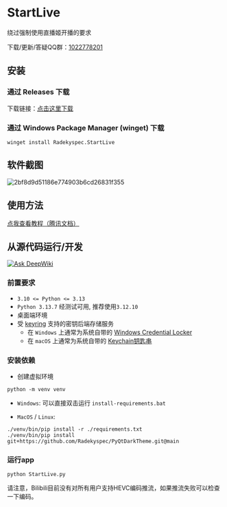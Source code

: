 # StartLive

绕过强制使用直播姬开播的要求

下载/更新/答疑QQ群：[1022778201](https://qm.qq.com/q/fPBktdfdrG)

## 安装

### 通过 Releases 下载

下载链接：[点击这里下载](https://github.com/Radekyspec/StartLive/releases/latest)

### 通过 Windows Package Manager (winget) 下载

```shell
winget install Radekyspec.StartLive
```

## 软件截图

![2bf8d9d51186e774903b6cd26831f355](https://github.com/user-attachments/assets/974b0dbb-fcd5-4b26-be76-42db728b8942)

## 使用方法

[点我查看教程（腾讯文档）](https://docs.qq.com/doc/DTHVMdkhtUWJjRFhv?scene=4edcd4a61e4d506148e0f879bN4Lu1)

## 从源代码运行/开发

[![Ask DeepWiki](https://deepwiki.com/badge.svg)](https://deepwiki.com/Radekyspec/StartLive)

### 前置要求

* `3.10 <= Python <= 3.13`
* `Python 3.13.7` 经测试可用, 推荐使用`3.12.10`
* 桌面端环境
* 受 [keyring](https://pypi.org/project/keyring/) 支持的密钥后端存储服务
  - 在 `Windows` 上通常为系统自带的 [Windows Credential Locker](https://learn.microsoft.com/en-us/windows/apps/develop/security/credential-locker)
  - 在 `macOS` 上通常为系统自带的 [Keychain钥匙串](https://en.wikipedia.org/wiki/Keychain_%28software%29)

### 安装依赖

* 创建虚拟环境

```shell
python -m venv venv
```

* `Windows`: 可以直接双击运行 `install-requirements.bat`

* `MacOS` / `Linux`:

```shell
./venv/bin/pip install -r ./requirements.txt
./venv/bin/pip install git+https://github.com/Radekyspec/PyQtDarkTheme.git@main
```

### 运行app

```shell
python StartLive.py
```

请注意，Bilibili目前没有对所有用户支持HEVC编码推流，如果推流失败可以检查一下编码。
